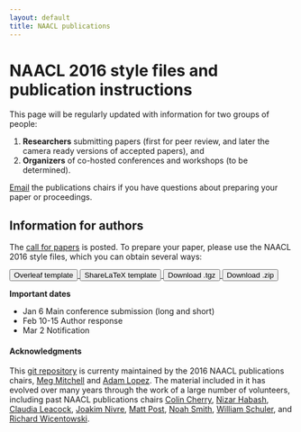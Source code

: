 ```yaml
---
layout: default
title: NAACL publications 
---
```


NAACL 2016 style files and publication instructions
===================================================

This page will be regularly updated with information
for two groups of people: 

1. **Researchers** submitting papers (first for peer review, and later the camera ready
versions of accepted papers), and 
2. **Organizers** of co-hosted conferences and workshops (to be determined).

[Email](mailto:naacl-pub-chairs@googlegroups.com) the publications chairs
if you have questions about preparing your paper or proceedings.

Information for authors
-----------------------
 
The [call for papers](http://naacl.org/naacl-hlt-2016/cfp.html) is posted.
To prepare your paper, please use the NAACL 2016 style files,
which you can obtain several ways:
        
<div class="btn-group">
  <a href="https://www.overleaf.com/latex/templates/template-for-naacl-hlt-2016-paper/pqmwqxwxvcwc#.Vh0brBNVhBc">
    <button type="button" class="btn btn-success">Overleaf template</button>
  </a>
  <a href="https://www.sharelatex.com/templates/561d18fc0a4973e35abe0d75">
    <button type="button" class="btn btn-success">ShareLaTeX template</button>
  </a>
  <a href="assets/files/naaclhlt2016.tgz">
    <button type="button" class="btn btn-primary">Download .tgz</button>
  </a>
  <a href="assets/files/naaclhlt2016.zip">
    <button type="button" class="btn btn-primary">Download .zip</button>
  </a>
</div>

<p>
<div class="panel panel-default">
  <div class="panel-heading"><b>Important dates</b></div>
  <ul class="list-group">
    <li class="list-group-item">
      <span class="badge">Jan 6</span>
      Main conference submission (long and short)
    </li>
    <li class="list-group-item">
      <span class="badge">Feb 10-15</span>
      Author response
    </li>
    <li class="list-group-item">
      <span class="badge">Mar 2</span>
      Notification
    </li>
  </ul>
</div>
</p>

#### Acknowledgments

This [git repository](https://github.com/naacl-org/naacl-pubs) 
is currenty maintained by the 2016 NAACL publications chairs, 
[Meg Mitchell](http://www.m-mitchell.com/) and
[Adam Lopez](http://homepages.inf.ed.ac.uk/alopez/). The material
included in it has evolved over many years through the work of a 
large number of volunteers, including past NAACL publications chairs
[Colin Cherry](https://sites.google.com/site/colinacherry/),
[Nizar Habash](http://www.nizarhabash.com/),
[Claudia Leacock](https://www.linkedin.com/in/claudialeacockphd),
[Joakim Nivre](http://stp.lingfil.uu.se/~nivre/),
[Matt Post](http://www.cs.jhu.edu/~post/),
[Noah Smith](http://www.cs.cmu.edu/~nasmith/),
[William Schuler](https://www.ling.ohio-state.edu/~schuler/),
and
[Richard Wicentowski](http://www.cs.swarthmore.edu/~richardw/).


